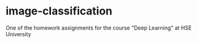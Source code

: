 # image-classification
One of the homework assignments for the course "Deep Learning" at HSE University
